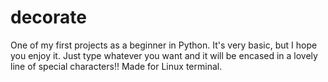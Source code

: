 # decorate
One of my first projects as a beginner in Python. It's very basic, but I hope you enjoy it. Just type whatever you want and it will be encased in a lovely line of special characters!! Made for Linux terminal. 
